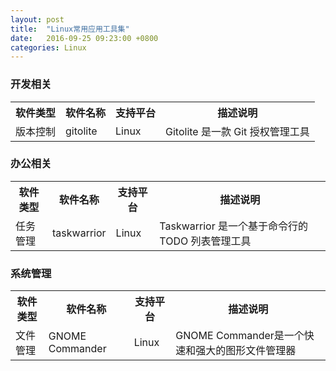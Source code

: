 ```yaml
---
layout: post
title:  "Linux常用应用工具集"
date:   2016-09-25 09:23:00 +0800
categories: Linux
---
```


### 开发相关
<table>
  <tr>
    <th>
      软件类型
    </th>
    <th>
      软件名称
    </th>
    <th>
      支持平台
    </th>
    <th>
      描述说明
    </th>
  </tr>
  <tr>
    <td>
      版本控制
    </td>
    <td>
      gitolite
    </td>
    <td>
      Linux
    </td>
    <td>
      Gitolite 是一款 Git 授权管理工具
    </td>
  </tr>
</table>

### 办公相关
<table>
  <tr>
    <th>
      软件类型
    </th>
    <th>
      软件名称
    </th>
    <th>
      支持平台
    </th>
    <th>
      描述说明
    </th>
  </tr>
  <tr>
    <td>
      任务管理
    </td>
    <td>
      taskwarrior
    </td>
    <td>
      Linux
    </td>
    <td>
      Taskwarrior 是一个基于命令行的 TODO 列表管理工具
    </td>
  </tr>
</table>

### 系统管理
<table>
  <tr>
    <th>
      软件类型
    </th>
    <th>
      软件名称
    </th>
    <th>
      支持平台
    </th>
    <th>
      描述说明
    </th>
  </tr>
  <tr>
    <td>
      文件管理
    </td>
    <td>
      GNOME Commander
    </td>
    <td>
      Linux
    </td>
    <td>
    GNOME Commander是一个快速和强大的图形文件管理器
    </td>
  </tr>
</table>
